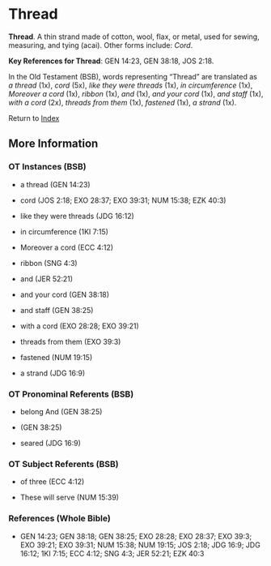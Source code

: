 # Thread
**Thread**. 
A thin strand made of cotton, wool, flax, or metal, used for sewing, measuring, and tying (acai). 
Other forms include: 
*Cord*. 


**Key References for Thread**: 
GEN 14:23, GEN 38:18, JOS 2:18. 


In the Old Testament (BSB), words representing “Thread” are translated as 
*a thread* (1x), *cord* (5x), *like they were threads* (1x), *in circumference* (1x), *Moreover a cord* (1x), *ribbon* (1x), *and* (1x), *and your cord* (1x), *and staff* (1x), *with a cord* (2x), *threads from them* (1x), *fastened* (1x), *a strand* (1x). 




Return to [Index](00-Index.md)

## More Information

### OT Instances (BSB)

* a thread (GEN 14:23)

* cord (JOS 2:18; EXO 28:37; EXO 39:31; NUM 15:38; EZK 40:3)

* like they were threads (JDG 16:12)

* in circumference (1KI 7:15)

* Moreover a cord (ECC 4:12)

* ribbon (SNG 4:3)

* and (JER 52:21)

* and your cord (GEN 38:18)

* and staff (GEN 38:25)

* with a cord (EXO 28:28; EXO 39:21)

* threads from them (EXO 39:3)

* fastened (NUM 19:15)

* a strand (JDG 16:9)



### OT Pronominal Referents (BSB)

* belong And (GEN 38:25)

*  (GEN 38:25)

* seared (JDG 16:9)



### OT Subject Referents (BSB)

* of three (ECC 4:12)

* These will serve (NUM 15:39)



### References (Whole Bible)

* GEN 14:23; GEN 38:18; GEN 38:25; EXO 28:28; EXO 28:37; EXO 39:3; EXO 39:21; EXO 39:31; NUM 15:38; NUM 19:15; JOS 2:18; JDG 16:9; JDG 16:12; 1KI 7:15; ECC 4:12; SNG 4:3; JER 52:21; EZK 40:3




